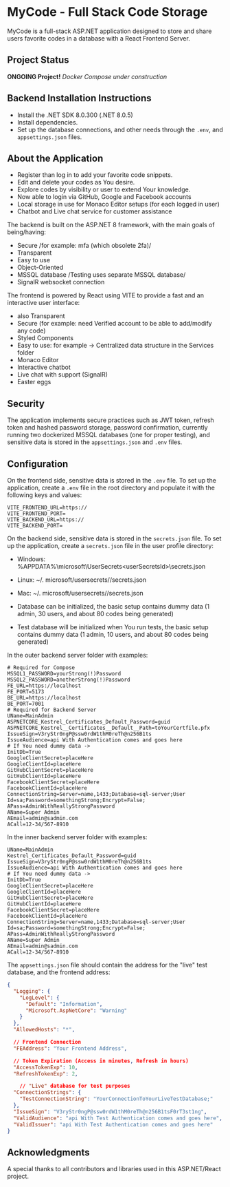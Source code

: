 # MyCode - Full Stack Code Storage

MyCode is a full-stack ASP.NET application designed to store and share users favorite codes in a database with a React Frontend Server.

## Project Status

**ONGOING Project!**
*Docker Compose under construction*

## Backend Installation Instructions
  - Install the .NET SDK 8.0.300 (.NET 8.0.5)
  - Install dependencies.
  - Set up the database connections, and other needs through the `.env`, and `appsettings.json` files.
     
## About the Application
  - Register than log in to add your favorite code snippets.
  - Edit and delete your codes as You desire.
  - Explore codes by visibility or user to extend Your knowledge.
  - Now able to login via GitHub, Google and Facebook accounts
  - Local storage in use for Monaco Editor setups (for each logged in user)
  - Chatbot and Live chat service for customer assistance

The backend is built on the ASP.NET 8 framework, with the main goals of being/having:
  - Secure /for example: mfa (which obsolete 2fa)/
  - Transparent
  - Easy to use
  - Object-Oriented
  - MSSQL database /Testing uses separate MSSQL database/
  - SignalR websocket connection

The frontend is powered by React using VITE to provide a fast and an interactive user interface:
  - also Transparent
  - Secure (for example: need Verified account to be able to add/modify any code)
  - Styled Components
  - Easy to use: for example -> Centralized data structure in the Services folder
  - Monaco Editor
  - Interactive chatbot
  - Live chat with support (SignalR)
  - Easter eggs
  
## Security
The application implements secure practices such as JWT token, refresh token and hashed password storage, password confirmation, currently running two dockerized MSSQL databases (one for proper testing),
and sensitive data is stored in the `appsettings.json` and `.env` files.

## Configuration
On the frontend side, sensitive data is stored in the `.env` file. To set up the application, create a `.env` file in the root directory and populate it with the following keys and values:

```env
VITE_FRONTEND_URL=https://
VITE_FRONTEND_PORT=
VITE_BACKEND_URL=https://
VITE_BACKEND_PORT=
```

On the backend side, sensitive data is stored in the `secrets.json` file. To set up the application, create a `secrets.json` file in the user profile directory:
   - Windows: %APPDATA%\microsoft\UserSecrets\<userSecretsId>\secrets.json
   - Linux: ~/. microsoft/usersecrets/<userSecretsId>/secrets.json
   - Mac: ~/. microsoft/usersecrets/<userSecretsId>/secrets.json

  - Database can be initialized, the basic setup contains dummy data (1 admin, 30 users, and about 80 codes being generated)
  - Test database will be initialized when You run tests, the basic setup contains dummy data (1 admin, 10 users, and about 80 codes being generated)
   
In the outer backend server folder with examples:
```env
# Required for Compose
MSSQL1_PASSWORD=yourStrong(!)Password
MSSQL2_PASSWORD=anotherStrong(!)Password
FE_URL=https://localhost
FE_PORT=5173
BE_URL=https://localhost
BE_PORT=7001
# Required for Backend Server
UName=MainAdmin
ASPNETCORE_Kestrel_Certificates_Default_Password=guid
ASPNETCORE_Kestrel__Certificates__Default__Path=toYourCertfile.pfx
IssueSign=V3ryStr0ngP@ssw0rdW1thM0reTh@n256B1ts
IssueAudience=api With Authentication comes and goes here
# If You need dummy data ->
InitDb=True
GoogleClientSecret=placeHere
GoogleClientId=placeHere
GitHubClientSecret=placeHere
GitHubClientId=placeHere
FacebookClientSecret=placeHere
FacebookClientId=placeHere
ConnectionString=Server=name,1433;Database=sql-server;User Id=sa;Password=somethingStrong;Encrypt=False;
APass=AdminWithReallyStrongPassword
AName=Super Admin
AEmail=admin@sadmin.com
ACall=12-34/567-8910
```

In the inner backend server folder with examples:
```env
UName=MainAdmin
Kestrel_Certificates_Default_Password=guid
IssueSign=V3ryStr0ngP@ssw0rdW1thM0reTh@n256B1ts
IssueAudience=api With Authentication comes and goes here
# If You need dummy data ->
InitDb=True
GoogleClientSecret=placeHere
GoogleClientId=placeHere
GitHubClientSecret=placeHere
GitHubClientId=placeHere
FacebookClientSecret=placeHere
FacebookClientId=placeHere
ConnectionString=Server=name,1433;Database=sql-server;User Id=sa;Password=somethingStrong;Encrypt=False;
APass=AdminWithReallyStrongPassword
AName=Super Admin
AEmail=admin@sadmin.com
ACall=12-34/567-8910
```

The `appsettings.json` file should contain the address for the "live" test database, and the frontend address:

```json
{
  "Logging": {
    "LogLevel": {
      "Default": "Information",
      "Microsoft.AspNetCore": "Warning"
    }
  },
  "AllowedHosts": "*",

  // Frontend Connection
  "FEAddress": "Your Frontend Address",

  // Token Expiration (Access in minutes, Refresh in hours)
  "AccessTokenExp": 10,
  "RefreshTokenExp": 2,

    // "Live" database for test purposes
  "ConnectionStrings": {
    "TestConnectionString": "YourConnectionToYourLiveTestDatabase;"
  },
  "IssueSign": "V3ryStr0ngP@ssw0rdW1thM0reTh@n256B1tsF0rT3st1ng",
  "ValidAudience": "api With Test Authentication comes and goes here",
  "ValidIssuer": "api With Test Authentication comes and goes here"
}
```

## Acknowledgments

A special thanks to all contributors and libraries used in this ASP.NET/React project.
